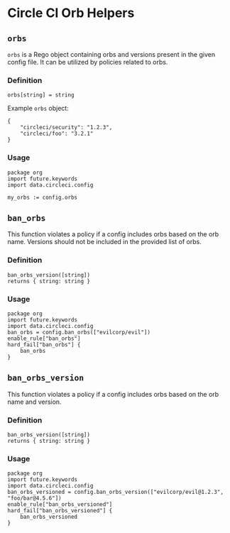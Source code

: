 # Circle CI Orb Helpers

## `orbs`
`orbs` is a Rego object containing orbs and versions present in the given config file. It 
can be utilized by policies related to orbs.

### Definition
```
orbs[string] = string
```

Example `orbs` object:
```
{
    "circleci/security": "1.2.3",
    "circleci/foo": "3.2.1"
}
```

### Usage
```
package org
import future.keywords
import data.circleci.config

my_orbs := config.orbs
```


## `ban_orbs`

This function violates a policy if a config includes orbs based on the orb name. Versions should not 
be included in the provided list of orbs.

### Definition
```
ban_orbs_version([string])
returns { string: string }
```

### Usage

```
package org
import future.keywords
import data.circleci.config
ban_orbs = config.ban_orbs(["evilcorp/evil"])
enable_rule["ban_orbs"]
hard_fail["ban_orbs"] {
	ban_orbs
}
```

## `ban_orbs_version`

This function violates a policy if a config includes orbs based on the orb name and version.

### Definition
```
ban_orbs_version([string])
returns { string: string }
```

### Usage

```
package org
import future.keywords
import data.circleci.config
ban_orbs_versioned = config.ban_orbs_version(["evilcorp/evil@1.2.3", "foo/bar@4.5.6"])
enable_rule["ban_orbs_versioned"]
hard_fail["ban_orbs_versioned"] {
	ban_orbs_versioned
}
```